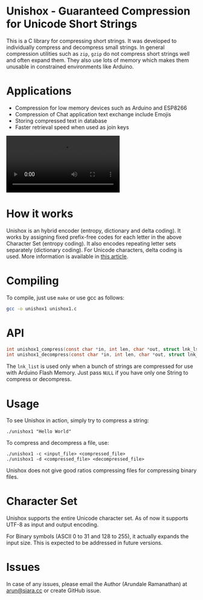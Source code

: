 # Unishox - Guaranteed Compression for Unicode Short Strings

This is a C library for compressing short strings.  It was developed to individually compress and decompress small strings. In general compression utilities such as `zip`, `gzip` do not compress short strings well and often expand them. They also use lots of memory which makes them unusable in constrained environments like Arduino.

# Applications

- Compression for low memory devices such as Arduino and ESP8266
- Compression of Chat application text exchange include Emojis
- Storing compressed text in database
- Faster retrieval speed when used as join keys

![Promo video](Banner2.mp4?raw=true)

# How it works

Unishox is an hybrid encoder (entropy, dictionary and delta coding).  It works by assigning fixed prefix-free codes for each letter in the above Character Set (entropy coding).  It also encodes repeating letter sets separately (dictionary coding).  For Unicode characters, delta coding is used. More information is available in [this article](Unishox_Article_1.pdf?raw=true).

# Compiling

To compile, just use `make` or use gcc as follows:

```sh
gcc -o unishox1 unishox1.c
```

# API

```C
int unishox1_compress(const char *in, int len, char *out, struct lnk_lst *prev_lines);
int unishox1_decompress(const char *in, int len, char *out, struct lnk_lst *prev_lines);
```

The `lnk_list` is used only when a bunch of strings are compressed for use with Arduino Flash Memory.  Just pass `NULL` if you have only one String to compress or decompress.

# Usage

To see Unishox in action, simply try to compress a string:

```
./unishox1 "Hello World"
```

To compress and decompress a file, use:

```
./unishox1 -c <input_file> <compressed_file>
./unishox1 -d <compressed_file> <decompressed_file>
```

Unishox does not give good ratios compressing files for compressing binary files.

# Character Set

Unishox supports the entire Unicode character set.  As of now it supports UTF-8 as input and output encoding.

For Binary symbols (ASCII 0 to 31 and 128 to 255), it actually expands the input size.  This is expected to be addressed in future versions.

# Issues

In case of any issues, please email the Author (Arundale Ramanathan) at arun@siara.cc or create GitHub issue.
